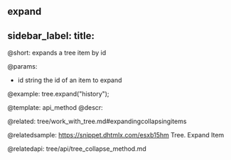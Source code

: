 expand
---
sidebar_label: 
title: 
---          

@short: expands a tree item by id


@params:
- id	string		the id of an item to expand




@example:
tree.expand("history");


@template: api_method
@descr:

@related: tree/work_with_tree.md#expandingcollapsingitems

@relatedsample: https://snippet.dhtmlx.com/esxb15hm	Tree. Expand Item

@relatedapi:
tree/api/tree_collapse_method.md






